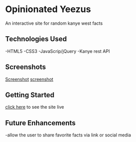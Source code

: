 # Opinionated Yeezus
An interactive site for random kanye west facts

## Technologies Used
-HTML5
-CSS3
-JavaScrip/jQuery
-Kanye rest API

## Screenshots
[Screenshot](#)
[screenshot](#)

## Getting Started
[click here](#) to see the site live

## Future Enhancements
-allow the user to share favorite facts via link or social media